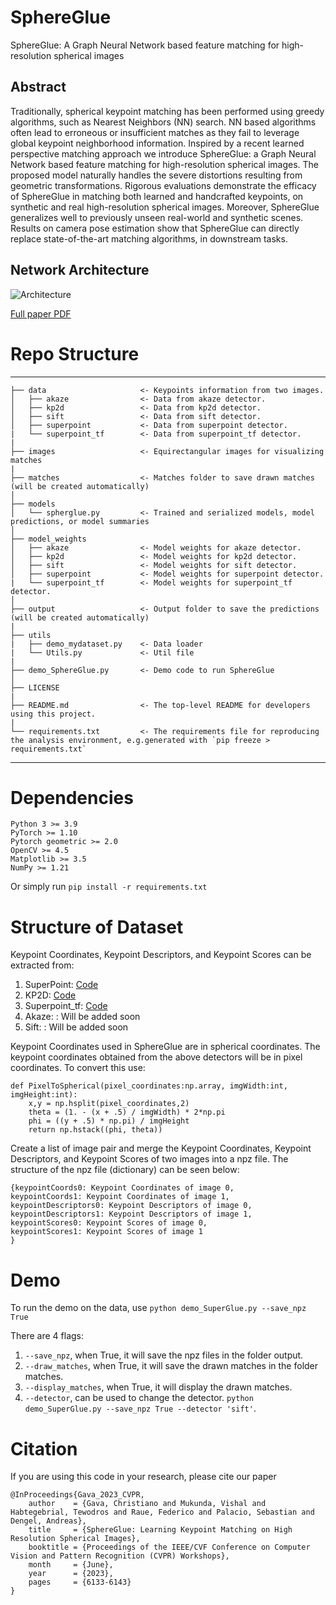 # SphereGlue
SphereGlue: A Graph Neural Network based feature matching for high-resolution spherical images

## Abstract
Traditionally, spherical keypoint matching has been performed using greedy algorithms, such as Nearest Neighbors (NN) search. NN based algorithms often lead to erroneous or insufficient matches as they fail to leverage global keypoint neighborhood information. Inspired by a recent learned perspective matching approach we introduce SphereGlue: a Graph Neural Network based feature matching for high-resolution spherical images. The proposed model naturally handles the severe distortions resulting from geometric transformations. Rigorous evaluations demonstrate the efficacy of SphereGlue in matching both learned and handcrafted keypoints, on synthetic and real high-resolution spherical images. Moreover, SphereGlue generalizes well to previously unseen real-world and synthetic scenes. Results on camera pose estimation show that SphereGlue can directly replace state-of-the-art matching algorithms, in downstream tasks.

## Network Architecture
![Architecture](https://github.com/vishalsharbidar/SphereGlue/assets/68814138/b9197d32-4470-41e8-b533-9278f5d6bd98)

[Full paper PDF](https://openaccess.thecvf.com/content/CVPR2023W/IMW/papers/Gava_SphereGlue_Learning_Keypoint_Matching_on_High_Resolution_Spherical_Images_CVPRW_2023_paper.pdf)


# Repo Structure
------------

    ├── data                     <- Keypoints information from two images. 
    │   ├── akaze                <- Data from akaze detector.
    │   ├── kp2d                 <- Data from kp2d detector.
    │   ├── sift                 <- Data from sift detector.
    │   ├── superpoint           <- Data from superpoint detector.
    |   └── superpoint_tf        <- Data from superpoint_tf detector.
    |
    ├── images                   <- Equirectangular images for visualizing matches
    |
    ├── matches                  <- Matches folder to save drawn matches (will be created automatically)
    │
    ├── models             
    │   └── spherglue.py         <- Trained and serialized models, model predictions, or model summaries     
    │
    ├── model_weights        
    │   ├── akaze                <- Model weights for akaze detector.
    │   ├── kp2d                 <- Model weights for kp2d detector.
    │   ├── sift                 <- Model weights for sift detector.
    │   ├── superpoint           <- Model weights for superpoint detector.
    |   └── superpoint_tf        <- Model weights for superpoint_tf detector.
    │
    ├── output                   <- Output folder to save the predictions (will be created automatically)
    |
    ├── utils              
    |   ├── demo_mydataset.py    <- Data loader
    |   └── Utils.py             <- Util file
    |
    ├── demo_SphereGlue.py       <- Demo code to run SphereGlue
    │
    ├── LICENSE
    |
    ├── README.md                <- The top-level README for developers using this project.
    |
    └── requirements.txt         <- The requirements file for reproducing the analysis environment, e.g.generated with `pip freeze > requirements.txt`
   


--------

# Dependencies
    Python 3 >= 3.9
    PyTorch >= 1.10
    Pytorch geometric >= 2.0
    OpenCV >= 4.5
    Matplotlib >= 3.5
    NumPy >= 1.21

Or simply run ``` pip install -r requirements.txt ```

# Structure of Dataset

Keypoint Coordinates, Keypoint Descriptors, and Keypoint Scores can be extracted from:
1. SuperPoint: [Code](https://github.com/magicleap/SuperPointPretrainedNetwork)
2. KP2D: [Code](https://github.com/TRI-ML/KP2D)
3. Superpoint_tf: [Code](https://github.com/rpautrat/SuperPoint)
4. Akaze: : Will be added soon
5. Sift: : Will be added soon


Keypoint Coordinates used in SphereGlue are in spherical coordinates. The keypoint coordinates obtained from the above detectors will be in pixel coordinates. To convert this use: 
```
def PixelToSpherical(pixel_coordinates:np.array, imgWidth:int, imgHeight:int):
    x,y = np.hsplit(pixel_coordinates,2)
    theta = (1. - (x + .5) / imgWidth) * 2*np.pi
    phi = ((y + .5) * np.pi) / imgHeight
    return np.hstack((phi, theta))
```   

Create a list of image pair and merge the Keypoint Coordinates, Keypoint Descriptors, and Keypoint Scores of two images into a npz file. The structure of the npz file (dictionary) can be seen below:
``` 
{keypointCoords0: Keypoint Coordinates of image 0,
keypointCoords1: Keypoint Coordinates of image 1, 
keypointDescriptors0: Keypoint Descriptors of image 0,
keypointDescriptors1: Keypoint Descriptors of image 1,
keypointScores0: Keypoint Scores of image 0,
keypointScores1: Keypoint Scores of image 1
}
```

# Demo
To run the demo on the data, use ``` python demo_SuperGlue.py --save_npz True ```

There are 4 flags:
1. ``` --save_npz ```, when True, it will save the npz files in the folder output.
2. ``` --draw_matches ```, when True, it will save the drawn matches in the folder matches.
3. ``` --display_matches ```, when True, it will display the drawn matches.
4. ``` --detector ```, can be used to change the detector.
   ``` python demo_SuperGlue.py --save_npz True --detector 'sift' ```. 

# Citation
If you are using this code in your research, please cite our paper
```
@InProceedings{Gava_2023_CVPR,
    author    = {Gava, Christiano and Mukunda, Vishal and Habtegebrial, Tewodros and Raue, Federico and Palacio, Sebastian and Dengel, Andreas},
    title     = {SphereGlue: Learning Keypoint Matching on High Resolution Spherical Images},
    booktitle = {Proceedings of the IEEE/CVF Conference on Computer Vision and Pattern Recognition (CVPR) Workshops},
    month     = {June},
    year      = {2023},
    pages     = {6133-6143}
}
```
